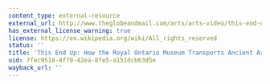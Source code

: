 ```yaml
---
content_type: external-resource
external_url: http://www.theglobeandmail.com/arts/arts-video/this-end-up-how-the-royal-ontario-museum-transports-ancient-artifacts/article17281558/
has_external_license_warning: true
license: https://en.wikipedia.org/wiki/All_rights_reserved
status: ''
title: 'This End Up: How the Royal Ontario Museum Transports Ancient Artifacts'
uid: 7fec9518-4f70-42ea-8fe5-a151dcb63d5e
wayback_url: ''
---
```

